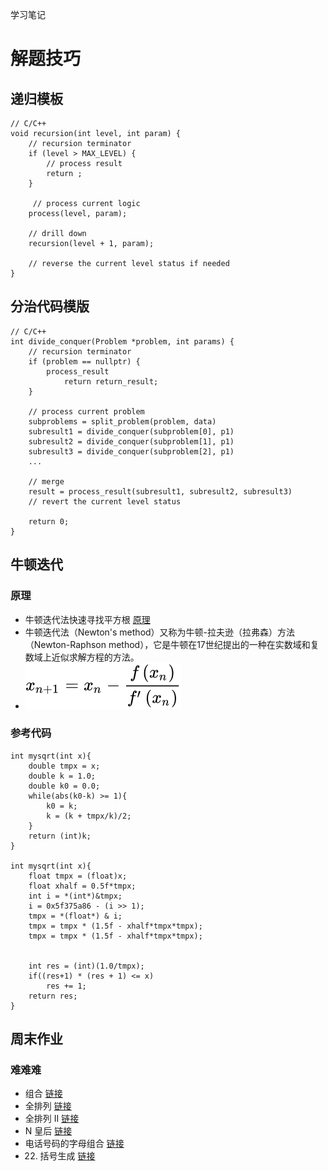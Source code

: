学习笔记

# 解题技巧 #
## 递归模板 ##
    // C/C++
    void recursion(int level, int param) {
        // recursion terminator
        if (level > MAX_LEVEL) {
            // process result
            return ;
        }

         // process current logic
        process(level, param);

        // drill down
        recursion(level + 1, param);

        // reverse the current level status if needed
    }

## 分治代码模版 ##
    // C/C++
    int divide_conquer(Problem *problem, int params) {
        // recursion terminator
        if (problem == nullptr) {
            process_result
                return return_result;
        }

        // process current problem
        subproblems = split_problem(problem, data)
        subresult1 = divide_conquer(subproblem[0], p1)
        subresult2 = divide_conquer(subproblem[1], p1)
        subresult3 = divide_conquer(subproblem[2], p1)
        ...

        // merge
        result = process_result(subresult1, subresult2, subresult3)
        // revert the current level status

        return 0;
    }

## 牛顿迭代 ##
### 原理 ###
* 牛顿迭代法快速寻找平方根 [原理](http://www.matrix67.com/blog/archives/361)
* 牛顿迭代法（Newton's method）又称为牛顿-拉夫逊（拉弗森）方法（Newton-Raphson method），它是牛顿在17世纪提出的一种在实数域和复数域上近似求解方程的方法。
* <a href=""><img src="https://raw.githubusercontent.com/chundonglinlin/algorithm016/master/Week_03/3da0627fe7bf6f8bb31102cc5149f651.svg" border="0" /></a>

### 参考代码 ###
    int mysqrt(int x){
        double tmpx = x;
        double k = 1.0;
        double k0 = 0.0;
        while(abs(k0-k) >= 1){
            k0 = k;
            k = (k + tmpx/k)/2;
        }
        return (int)k;
    }

    int mysqrt(int x){
        float tmpx = (float)x;
        float xhalf = 0.5f*tmpx;
        int i = *(int*)&tmpx;
        i = 0x5f375a86 - (i >> 1);
        tmpx = *(float*) & i;
        tmpx = tmpx * (1.5f - xhalf*tmpx*tmpx);
        tmpx = tmpx * (1.5f - xhalf*tmpx*tmpx);


        int res = (int)(1.0/tmpx);
        if((res+1) * (res + 1) <= x)
            res += 1;
        return res;
    }

## 周末作业 ##
### 难难难 ###
* 组合 [链接](https://leetcode-cn.com/problems/combinations/)
* 全排列 [链接](https://leetcode-cn.com/problems/permutations/)
* 全排列 II [链接](https://leetcode-cn.com/problems/permutations-ii/)
* N 皇后 [链接](https://leetcode-cn.com/problems/n-queens/)
* 电话号码的字母组合 [链接](https://leetcode-cn.com/problems/letter-combinations-of-a-phone-number/)
* 22. 括号生成  [链接](https://leetcode-cn.com/problems/generate-parentheses/)

